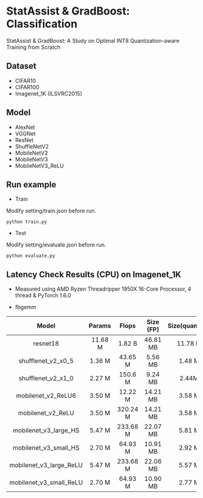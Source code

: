 # StatAssist & GradBoost: Classification
StatAssist & GradBoost: A Study on Optimal INT8 Quantization-aware Training from Scratch

## Dataset
- CIFAR10
- CIFAR100
- Imagenet_1K (ILSVRC2015)

## Model
- AlexNet
- VGGNet
- ResNet
- ShuffleNetV2
- MobileNetV2
- MobileNetV3
- MobileNetV3_ReLU

## Run example

- Train

Modify setting/train.json before run.   
```shell
python train.py

```
- Test

Modify setting/evaluate.json before run.   
```shell
python evaluate.py

```


## Latency Check Results (CPU) on Imagenet_1K

* Measured using AMD Ryzen Threadripper 1950X 16-Core Processor, 4 thread & PyTorch 1.6.0

- fbgemm 

| Model   | Params | Flops | Size (FP) | Size(quantized) | Latency(FP) | Latency(quantized)|Rate(%)|
|:-------:|:------:|:-----:|:---------:|:---------------:|------------:|------------------:|------------:|
|resnet18 | 11.68 M | 1.82 B| 46.81 MB | 11.78 MB | 366ms  | 245 ms | -33.06 |
|shufflenet_v2_x0_5|  1.36 M | 43.65 M|  5.56 MB | 1.48 MB | 157 ms  | 89 ms | -43.31 |
|shufflenet_v2_x1_0|  2.27 M | 150.6 M|  9.24 MB | 2.44MB | 255 ms  | 372 ms | +45.88 | 
|mobilenet_v2_ReLU6|  3.50 M | 12.22 M| 14.21 MB | 3.58 MB | 282 ms  | 143 ms | -49.29 |
|mobilenet_v2_ReLU|  3.50 M | 320.24 M| 14.21 MB | 3.58 MB | 282 ms  | 112 ms | -60.28 |
|mobilenet_v3_large_HS|  5.47 M | 233.68 M|  22.07 MB | 5.81 MB | 286 ms  | 160 ms | -44.05 |
|mobilenet_v3_small_HS| 2.70 M | 64.93 M| 10.91 MB | 2.92 MB | 164 ms  | 99 ms | -39.63 |
|mobilenet_v3_large_ReLU| 5.47 M | 233.68 M| 22.06 MB | 5.57 MB | 258 ms  | 131 ms | -49.22 |
|mobilenet_v3_small_ReLU| 2.70 M | 64.93 M| 10.90 MB | 2.77 MB | 148 ms  | 79 ms | -46.62 |
